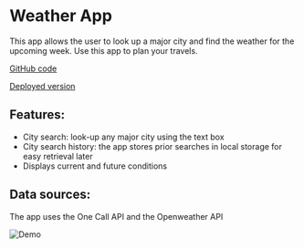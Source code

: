# Weather App

This app allows the user to look up a major city and find the weather for the upcoming week.  Use this app to plan your travels.

[GitHub code](https://github.com/steven-sosebee/weather-app)

[Deployed version](https://steven-sosebee.github.io/weather-app/)

## Features:

- City search: look-up any major city using the text box
- City search history: the app stores prior searches in local storage for easy retrieval later
- Displays current and future conditions

## Data sources:

The app uses the One Call API and the Openweather API 

![Demo](./assets/demo.gif)

